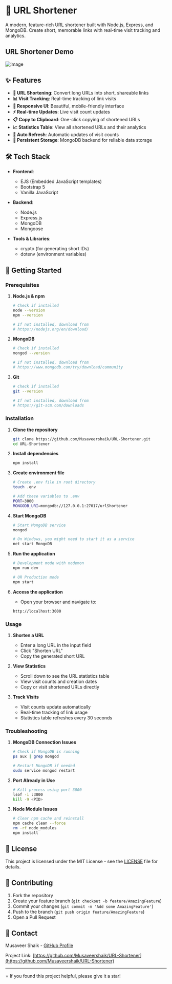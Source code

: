 # 🚀 URL Shortener

A modern, feature-rich URL shortener built with Node.js, Express, and MongoDB. Create short, memorable links with real-time visit tracking and analytics.

## URL Shortener Demo
![image](https://github.com/user-attachments/assets/0ef1ae57-961b-4278-b1a4-68087d89c3fd)


## ✨ Features

- **🔗 URL Shortening**: Convert long URLs into short, shareable links
- **📊 Visit Tracking**: Real-time tracking of link visits
- **📱 Responsive UI**: Beautiful, mobile-friendly interface
- **⚡ Real-time Updates**: Live visit count updates
- **📋 Copy to Clipboard**: One-click copying of shortened URLs
- **📈 Statistics Table**: View all shortened URLs and their analytics
- **🔄 Auto Refresh**: Automatic updates of visit counts
- **💾 Persistent Storage**: MongoDB backend for reliable data storage

## 🛠️ Tech Stack

- **Frontend**: 
  - EJS (Embedded JavaScript templates)
  - Bootstrap 5
  - Vanilla JavaScript

- **Backend**:
  - Node.js
  - Express.js
  - MongoDB
  - Mongoose

- **Tools & Libraries**:
  - crypto (for generating short IDs)
  - dotenv (environment variables)

## 🚀 Getting Started

### Prerequisites

1. **Node.js & npm**
   ```bash
   # Check if installed
   node --version
   npm --version

   # If not installed, download from
   # https://nodejs.org/en/download/
   ```

2. **MongoDB**
   ```bash
   # Check if installed
   mongod --version

   # If not installed, download from
   # https://www.mongodb.com/try/download/community
   ```

3. **Git**
   ```bash
   # Check if installed
   git --version

   # If not installed, download from
   # https://git-scm.com/downloads
   ```

### Installation

1. **Clone the repository**
   ```bash
   git clone https://github.com/Musaveershaik/URL-Shortener.git
   cd URL-Shortener
   ```

2. **Install dependencies**
   ```bash
   npm install
   ```

3. **Create environment file**
   ```bash
   # Create .env file in root directory
   touch .env

   # Add these variables to .env
   PORT=3000
   MONGODB_URI=mongodb://127.0.0.1:27017/urlShortener
   ```

4. **Start MongoDB**
   ```bash
   # Start MongoDB service
   mongod

   # On Windows, you might need to start it as a service
   net start MongoDB
   ```

5. **Run the application**
   ```bash
   # Development mode with nodemon
   npm run dev

   # OR Production mode
   npm start
   ```

6. **Access the application**
   - Open your browser and navigate to:
   ```
   http://localhost:3000
   ```

### Usage

1. **Shorten a URL**
   - Enter a long URL in the input field
   - Click "Shorten URL"
   - Copy the generated short URL

2. **View Statistics**
   - Scroll down to see the URL statistics table
   - View visit counts and creation dates
   - Copy or visit shortened URLs directly

3. **Track Visits**
   - Visit counts update automatically
   - Real-time tracking of link usage
   - Statistics table refreshes every 30 seconds

### Troubleshooting

1. **MongoDB Connection Issues**
   ```bash
   # Check if MongoDB is running
   ps aux | grep mongod

   # Restart MongoDB if needed
   sudo service mongod restart
   ```

2. **Port Already in Use**
   ```bash
   # Kill process using port 3000
   lsof -i :3000
   kill -9 <PID>
   ```

3. **Node Module Issues**
   ```bash
   # Clear npm cache and reinstall
   npm cache clean --force
   rm -rf node_modules
   npm install
   ```

## 📝 License

This project is licensed under the MIT License - see the [LICENSE](LICENSE) file for details.

## 🤝 Contributing

1. Fork the repository
2. Create your feature branch (`git checkout -b feature/AmazingFeature`)
3. Commit your changes (`git commit -m 'Add some AmazingFeature'`)
4. Push to the branch (`git push origin feature/AmazingFeature`)
5. Open a Pull Request

## 📧 Contact

Musaveer Shaik - [GitHub Profile](https://github.com/Musaveershaik)

Project Link: [https://github.com/Musaveershaik/URL-Shortener](https://github.com/Musaveershaik/URL-Shortener)

---

⭐️ If you found this project helpful, please give it a star!
